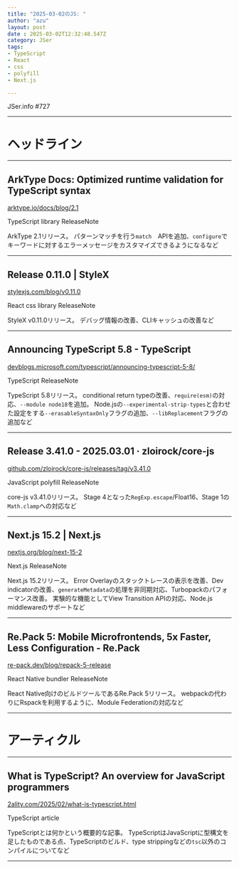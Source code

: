 ```yaml
---
title: "2025-03-02のJS: "
author: "azu"
layout: post
date : 2025-03-02T12:32:48.547Z
category: JSer
tags:
- TypeScript
- React
- css
- polyfill
- Next.js

---
```


JSer.info #727

----

<h1 class="site-genre">ヘッドライン</h1>

----

## ArkType Docs: Optimized runtime validation for TypeScript syntax
[arktype.io/docs/blog/2.1](https://arktype.io/docs/blog/2.1 "ArkType Docs: Optimized runtime validation for TypeScript syntax")
<p class="jser-tags jser-tag-icon"><span class="jser-tag">TypeScript</span> <span class="jser-tag">library</span> <span class="jser-tag">ReleaseNote</span></p>

ArkType 2.1リリース。
パターンマッチを行う`match`　APIを追加、`configure`でキーワードに対するエラーメッセージをカスタマイズできるようになるなど


----

## Release 0.11.0 | StyleX
[stylexjs.com/blog/v0.11.0](https://stylexjs.com/blog/v0.11.0 "Release 0.11.0 | StyleX")
<p class="jser-tags jser-tag-icon"><span class="jser-tag">React</span> <span class="jser-tag">css</span> <span class="jser-tag">library</span> <span class="jser-tag">ReleaseNote</span></p>

StyleX v0.11.0リリース。
デバッグ情報の改善、CLIキャッシュの改善など


----

## Announcing TypeScript 5.8 - TypeScript
[devblogs.microsoft.com/typescript/announcing-typescript-5-8/](https://devblogs.microsoft.com/typescript/announcing-typescript-5-8/ "Announcing TypeScript 5.8 - TypeScript")
<p class="jser-tags jser-tag-icon"><span class="jser-tag">TypeScript</span> <span class="jser-tag">ReleaseNote</span></p>

TypeScript 5.8リリース。
conditional return typeの改善、`require(esm)`の対応、`--module node18`を追加。 Node.jsの`--experimental-strip-types`と合わせた設定をする`--erasableSyntaxOnly`フラグの追加、`--libReplacement`フラグの追加など


----

## Release 3.41.0 - 2025.03.01 · zloirock/core-js
[github.com/zloirock/core-js/releases/tag/v3.41.0](https://github.com/zloirock/core-js/releases/tag/v3.41.0 "Release 3.41.0 - 2025.03.01 · zloirock/core-js")
<p class="jser-tags jser-tag-icon"><span class="jser-tag">JavaScript</span> <span class="jser-tag">polyfill</span> <span class="jser-tag">ReleaseNote</span></p>

core-js v3.41.0リリース。
Stage 4となった`RegExp.escape`/Float16、Stage 1の`Math.clamp`への対応など


----

## Next.js 15.2 | Next.js
[nextjs.org/blog/next-15-2](https://nextjs.org/blog/next-15-2 "Next.js 15.2 | Next.js")
<p class="jser-tags jser-tag-icon"><span class="jser-tag">Next.js</span> <span class="jser-tag">ReleaseNote</span></p>

Next.js 15.2リリース。
Error Overlayのスタックトレースの表示を改善、Dev indicatorの改善、`generateMetadata`の処理を非同期対応、Turbopackのパフォーマンス改善。
実験的な機能としてView Transition APIの対応、Node.js middlewareのサポートなど


----

## Re.Pack 5: Mobile Microfrontends, 5x Faster, Less Configuration - Re.Pack
[re-pack.dev/blog/repack-5-release](https://re-pack.dev/blog/repack-5-release "Re.Pack 5: Mobile Microfrontends, 5x Faster, Less Configuration - Re.Pack")
<p class="jser-tags jser-tag-icon"><span class="jser-tag">React</span> <span class="jser-tag">Native</span> <span class="jser-tag">bundler</span> <span class="jser-tag">ReleaseNote</span></p>

React Native向けのビルドツールであるRe.Pack 5リリース。
webpackの代わりにRspackを利用するように、Module Federationの対応など


----
<h1 class="site-genre">アーティクル</h1>

----

## What is TypeScript? An overview for JavaScript programmers
[2ality.com/2025/02/what-is-typescript.html](https://2ality.com/2025/02/what-is-typescript.html "What is TypeScript? An overview for JavaScript programmers")
<p class="jser-tags jser-tag-icon"><span class="jser-tag">TypeScript</span> <span class="jser-tag">article</span></p>

TypeScriptとは何かという概要的な記事。
TypeScriptはJavaScriptに型構文を足したものである点、TypeScriptのビルド、type strippingなどの`tsc`以外のコンパイルについてなど


----
